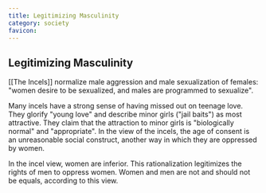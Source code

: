 ```yaml
---
title: Legitimizing Masculinity
category: society
favicon: 
---
```


## Legitimizing Masculinity

[[The Incels]] normalize male aggression and male sexualization of females: "women desire to be sexualized, and males are programmed to sexualize".

Many incels have a strong sense of having missed out on teenage love. They glorify "young love" and describe minor girls ("jail baits") as most attractive. They claim that the attraction to minor girls is "biologically normal" and "appropriate". In the view of the incels, the age of consent is an unreasonable social construct, another way in which they are oppressed by women.

In the incel view, women are inferior. This rationalization legitimizes the rights of men to oppress women. Women and men are not and should not be equals, according to this view.
